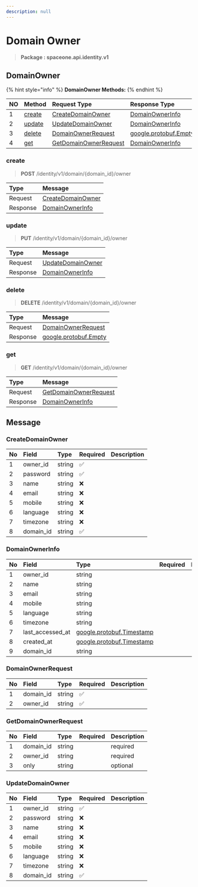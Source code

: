 ```yaml
---
description: null
---
```


# Domain Owner

> **Package : spaceone.api.identity.v1**

## DomainOwner

{% hint style="info" %}
**DomainOwner Methods:**
{% endhint %}

| NO | Method | Request Type | Response Type | Description |
| :--- | :--- | :--- | :--- | :--- |
| 1 | [create](domain-owner.md#create) | [CreateDomainOwner](domain-owner.md#createdomainowner) | [DomainOwnerInfo](domain-owner.md#domainownerinfo) |  |
| 2 | [update](domain-owner.md#update) | [UpdateDomainOwner](domain-owner.md#updatedomainowner) | [DomainOwnerInfo](domain-owner.md#domainownerinfo) |  |
| 3 | [delete](domain-owner.md#delete) | [DomainOwnerRequest](domain-owner.md#domainownerrequest) | [google.protobuf.Empty](https://github.com/protocolbuffers/protobuf/blob/master/src/google/protobuf/empty.proto) |  |
| 4 | [get](domain-owner.md#get) | [GetDomainOwnerRequest](domain-owner.md#getdomainownerrequest) | [DomainOwnerInfo](domain-owner.md#domainownerinfo) |  |

### create

> **POST** /identity/v1/domain/{domain\_id}/owner

| Type | Message |
| :--- | :--- |
| Request | [CreateDomainOwner](domain-owner.md#createdomainowner) |
| Response | [DomainOwnerInfo](domain-owner.md#domainownerinfo) |

### update

> **PUT** /identity/v1/domain/{domain\_id}/owner

| Type | Message |
| :--- | :--- |
| Request | [UpdateDomainOwner](domain-owner.md#updatedomainowner) |
| Response | [DomainOwnerInfo](domain-owner.md#domainownerinfo) |

### delete

> **DELETE** /identity/v1/domain/{domain\_id}/owner

| Type | Message |
| :--- | :--- |
| Request | [DomainOwnerRequest](domain-owner.md#domainownerrequest) |
| Response | [google.protobuf.Empty](https://github.com/protocolbuffers/protobuf/blob/master/src/google/protobuf/empty.proto) |

### get

> **GET** /identity/v1/domain/{domain\_id}/owner

| Type | Message |
| :--- | :--- |
| Request | [GetDomainOwnerRequest](domain-owner.md#getdomainownerrequest) |
| Response | [DomainOwnerInfo](domain-owner.md#domainownerinfo) |

## Message

### CreateDomainOwner

| No | Field | Type | Required | Description |
| :--- | :--- | :--- | :--- | :--- |
| 1 | owner\_id | string | ✅ |  |
| 2 | password | string | ✅ |  |
| 3 | name | string | ❌ |  |
| 4 | email | string | ❌ |  |
| 5 | mobile | string | ❌ |  |
| 6 | language | string | ❌ |  |
| 7 | timezone | string | ❌ |  |
| 8 | domain\_id | string | ✅ |  |

### DomainOwnerInfo

| No | Field | Type | Required | Description |
| :--- | :--- | :--- | :--- | :--- |
| 1 | owner\_id | string |  |  |
| 2 | name | string |  |  |
| 3 | email | string |  |  |
| 4 | mobile | string |  |  |
| 5 | language | string |  |  |
| 6 | timezone | string |  |  |
| 7 | last\_accessed\_at | [google.protobuf.Timestamp](https://github.com/protocolbuffers/protobuf/blob/master/src/google/protobuf/timestamp.proto) |  |  |
| 8 | created\_at | [google.protobuf.Timestamp](https://github.com/protocolbuffers/protobuf/blob/master/src/google/protobuf/timestamp.proto) |  |  |
| 9 | domain\_id | string |  |  |

### DomainOwnerRequest

| No | Field | Type | Required | Description |
| :--- | :--- | :--- | :--- | :--- |
| 1 | domain\_id | string | ✅ |  |
| 2 | owner\_id | string | ✅ |  |

### GetDomainOwnerRequest

| No | Field | Type | Required | Description |
| :--- | :--- | :--- | :--- | :--- |
| 1 | domain\_id | string |  | required |
| 2 | owner\_id | string |  | required |
| 3 | only | string |  | optional |

### UpdateDomainOwner

| No | Field | Type | Required | Description |
| :--- | :--- | :--- | :--- | :--- |
| 1 | owner\_id | string | ✅ |  |
| 2 | password | string | ❌ |  |
| 3 | name | string | ❌ |  |
| 4 | email | string | ❌ |  |
| 5 | mobile | string | ❌ |  |
| 6 | language | string | ❌ |  |
| 7 | timezone | string | ❌ |  |
| 8 | domain\_id | string | ✅ |  |

